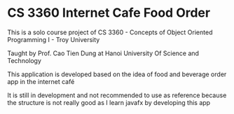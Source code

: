 # CS 3360 Internet Cafe Food Order
This is a solo course project of CS 3360 - Concepts of Object Oriented Programming I - Troy University

Taught by Prof. Cao Tien Dung at Hanoi University Of Science and Technology

This application is developed based on the idea of food and beverage order app in the internet café

It is still in development and not recommended to use as reference because the structure is not really good as I learn javafx by developing this app

